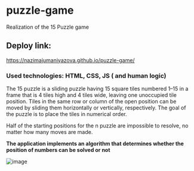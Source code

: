 # puzzle-game
Realization of the 15 Puzzle game

## Deploy link: 
https://nazimajumaniyazova.github.io/puzzle-game/

### Used technologies: HTML, CSS, JS  ( and human logic)
The 15 puzzle is a sliding puzzle having 15 square tiles numbered 1–15 in a frame that is 4 tiles high and 4 tiles wide, leaving one unoccupied tile position. Tiles in the same row or column of the open position can be moved by sliding them horizontally or vertically, respectively. The goal of the puzzle is to place the tiles in numerical order.

Half of the starting positions for the n puzzle are impossible to resolve, no matter how many moves are made. 

**The application implements an algorithm that determines whether the position of numbers can be  solved or not**

![image](https://user-images.githubusercontent.com/85680325/198874361-9014ccbb-015f-496b-a99f-a998aa2f3283.png)


